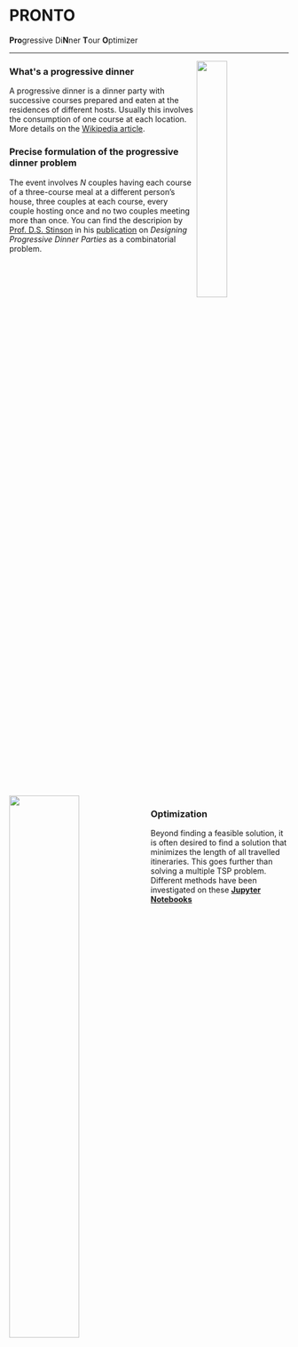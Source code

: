 # PRONTO
**Pro**gressive Di**N**ner **T**our **O**ptimizer 
___

<img align="right" width=33% src="https://github.com/LarsHadidi/PRONTO/assets/12017203/1aaba72c-372e-4810-83ac-b70c35dea0f4">

### What's a progressive dinner 
A progressive dinner is a dinner party with successive courses prepared and eaten at the residences of different hosts.
Usually this involves the consumption of one course at each location. More details on the [Wikipedia article](https://en.wikipedia.org/wiki/Progressive_dinner).

### Precise formulation of the progressive dinner problem
The event involves $N$ couples having each course of a three-course meal at a different person’s house, three couples at each course, every couple hosting once and no two couples meeting more than once. You can find the descripion by [Prof. D.S. Stinson](https://cs.uwaterloo.ca/~dstinson/) in his [publication](https://doi.org/10.48550/arXiv.2001.05394) on *Designing Progressive Dinner Parties* as a combinatorial problem.

<br clear="right"/>
<br/><br/>

<img align="left" width=50% src="https://github.com/LarsHadidi/PRONTO/assets/12017203/aa3c4e1a-d7b1-4c07-95ed-bb85e0a756b8">

### Optimization
Beyond finding a feasible solution, it is often desired to find a solution that minimizes the length of all travelled itineraries. This goes further than solving a multiple TSP problem.
Different methods have been investigated on these [**Jupyter Notebooks**](https://github.com/LarsHadidi/PRONTO/tree/research/research)

<br clear="left"/>
